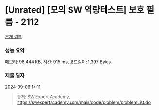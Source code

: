 # [Unrated] [모의 SW 역량테스트] 보호 필름 - 2112 

[문제 링크](https://swexpertacademy.com/main/code/problem/problemDetail.do?contestProbId=AV5V1SYKAaUDFAWu) 

### 성능 요약

메모리: 98,444 KB, 시간: 915 ms, 코드길이: 1,397 Bytes

### 제출 일자

2024-09-06 14:11



> 출처: SW Expert Academy, https://swexpertacademy.com/main/code/problem/problemList.do